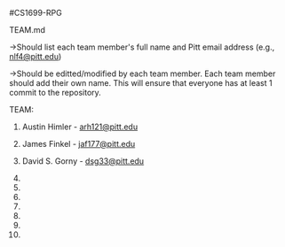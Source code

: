 #CS1699-RPG

TEAM.md

->Should list each team member's full name and Pitt email address (e.g., nlf4@pitt.edu)

->Should be editted/modified by each team member. Each team member should add their own name. This will ensure that everyone has at least 1 commit to the repository.

TEAM: 

1. Austin Himler - arh121@pitt.edu

2. James Finkel - jaf177@pitt.edu

3. David S. Gorny - dsg33@pitt.edu

4.

5.

6.

7.

8.

9.

10.
